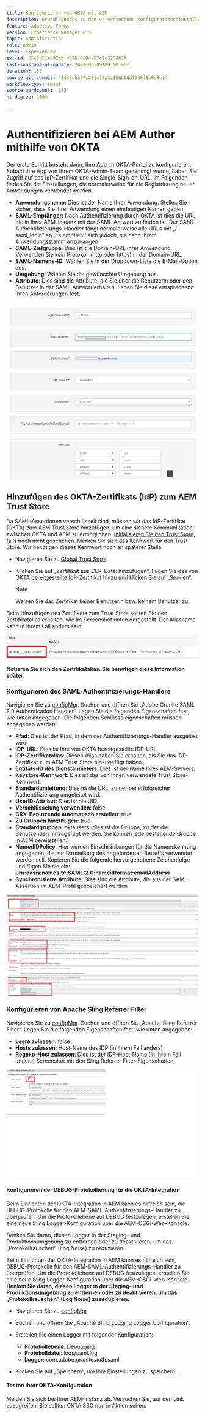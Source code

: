 ```yaml
---
title: Konfigurieren von OKTA mit AEM
description: Grundlegendes zu den verschiedenen Konfigurationseinstellungen zur Verwendung von Single Sign-on mit OKTA.
feature: Adaptive Forms
version: Experience Manager 6.5
topic: Administration
role: Admin
level: Experienced
exl-id: 85c9b51e-92bb-4376-8684-57c9c3204b2f
last-substantial-update: 2021-06-09T00:00:00Z
duration: 153
source-git-commit: 48433a5367c281cf5a1c106b08a1306f1b0e8ef4
workflow-type: tm+mt
source-wordcount: '733'
ht-degree: 100%

---
```


# Authentifizieren bei AEM Author mithilfe von OKTA

Der erste Schritt besteht darin, Ihre App im OKTA-Portal zu konfigurieren. Sobald Ihre App von Ihrem OKTA-Admin-Team genehmigt wurde, haben Sie Zugriff auf das IdP-Zertifikat und die Single-Sign-on-URL. Im Folgenden finden Sie die Einstellungen, die normalerweise für die Registrierung neuer Anwendungen verwendet werden.

* **Anwendungsname:** Dies ist der Name Ihrer Anwendung. Stellen Sie sicher, dass Sie Ihrer Anwendung einen eindeutigen Namen geben.
* **SAML-Empfänger:** Nach Authentifizierung durch OKTA ist dies die URL, die in Ihrer AEM-Instanz mit der SAML-Antwort zu finden ist. Der SAML-Authentifizierungs-Handler fängt normalerweise alle URLs mit „/ saml_login“ ab. Es empfiehlt sich jedoch, sie nach Ihrem Anwendungsstamm anzuhängen.
* **SAML-Zielgruppe**: Dies ist die Domain-URL Ihrer Anwendung. Verwenden Sie kein Protokoll (http oder https) in der Domain-URL.
* **SAML-Namens-ID:** Wählen Sie in der Dropdown-Liste die E-Mail-Option aus.
* **Umgebung**: Wählen Sie die gewünschte Umgebung aus.
* **Attribute**: Dies sind die Attribute, die Sie über die Benutzerin oder den Benutzer in der SAML-Antwort erhalten. Legen Sie diese entsprechend Ihren Anforderungen fest.


![okta-application](assets/okta-app-settings-blurred.PNG)


## Hinzufügen des OKTA-Zertifikats (IdP) zum AEM Trust Store

Da SAML-Assertionen verschlüsselt sind, müssen wir das IdP-Zertifikat (OKTA) zum AEM Trust Store hinzufügen, um eine sichere Kommunikation zwischen OKTA und AEM zu ermöglichen.
[Initialisieren Sie den Trust Store](http://localhost:4502/libs/granite/security/content/truststore.html), falls noch nicht geschehen.
Merken Sie sich das Kennwort für den Trust Store. Wir benötigen dieses Kennwort noch an späterer Stelle.

* Navigieren Sie zu [Global Trust Store](http://localhost:4502/libs/granite/security/content/truststore.html).
* Klicken Sie auf „Zertifikat aus CER-Datei hinzufügen“. Fügen Sie das von OKTA bereitgestellte IdP-Zertifikat hinzu und klicken Sie auf „Senden“.

  >[!NOTE]
  >
  >Weisen Sie das Zertifikat keiner Benutzerin bzw. keinem Benutzer zu.

Beim Hinzufügen des Zertifikats zum Trust Store sollten Sie den Zertifikatalias erhalten, wie im Screenshot unten dargestellt. Der Aliasname kann in Ihrem Fall anders sein.

![Certificate-alias](assets/cert-alias.PNG)

**Notieren Sie sich den Zertifikatalias. Sie benötigen diese Information später.**

### Konfigurieren des SAML-Authentifizierungs-Handlers

Navigieren Sie zu [configMgr](http://localhost:4502/system/console/configMgr).
Suchen und öffnen Sie „Adobe Granite SAML 2.0 Authentication Handler“.
Legen Sie die folgenden Eigenschaften fest, wie unten angegeben.
Die folgenden Schlüsseleigenschaften müssen angegeben werden:

* **Pfad**: Dies ist der Pfad, in dem der Authentifizierungs-Handler ausgelöst wird.
* **IDP-URL**: Dies ist Ihre von OKTA bereitgestellte IDP-URL.
* **IDP-Zertifikatalias**: Diesen Alias haben Sie erhalten, als Sie das IDP-Zertifikat zum AEM Trust Store hinzugefügt haben.
* **Entitäts-ID des Dienstanbieters**: Dies ist der Name Ihres AEM-Servers.
* **Keystore-Kennwort**: Dies ist das von Ihnen verwendete Trust Store-Kennwort.
* **Standardumleitung**: Dies ist die URL, zu der bei erfolgreicher Authentifizierung umgeleitet wird.
* **UserID-Attribut**: Dies ist die UID.
* **Verschlüsselung verwenden**: false.
* **CRX-Benutzende automatisch erstellen**: true
* **Zu Gruppen hinzufügen**: true
* **Standardgruppen**: oktausers (dies ist die Gruppe, zu der die Benutzenden hinzugefügt werden. Sie können jede bestehende Gruppe in AEM bereitstellen.)
* **NamedIDPolicy**: Hier werden Einschränkungen für die Namenskennung angegeben, die zur Darstellung des angeforderten Betreffs verwendet werden soll. Kopieren Sie die folgende hervorgehobene Zeichenfolge und fügen Sie sie ein: **urn:oasis:names:tc:SAML:2.0:nameidformat:emailAddress**
* **Synchronisierte Attribute**: Dies sind die Attribute, die aus der SAML-Assertion im AEM-Profil gespeichert werden

![saml-authentication-handler](assets/saml-authentication-settings-blurred.PNG)

### Konfigurieren von Apache Sling Referrer Filter

Navigieren Sie zu [configMgr](http://localhost:4502/system/console/configMgr).
Suchen und öffnen Sie „Apache Sling Referrer Filter“. Legen Sie die folgenden Eigenschaften fest, wie unten angegeben:

* **Leere zulassen**: false
* **Hosts zulassen**: Host-Name des IDP (in Ihrem Fall anders)
* **Regexp-Host zulassen**: Dies ist der IDP-Host-Name (in Ihrem Fall anders)
Screenshot mit den Sling Referrer Filter-Eigenschaften

![referrer-filter](assets/okta-referrer.png)

#### Konfigurieren der DEBUG-Protokollierung für die OKTA-Integration

Beim Einrichten der OKTA-Integration in AEM kann es hilfreich sein, die DEBUG-Protokolle für den AEM-SAML-Authentifizierungs-Handler zu überprüfen. Um die Protokollebene auf DEBUG festzulegen, erstellen Sie eine neue Sling Logger-Konfiguration über die AEM-OSGi-Web-Konsole.

Denken Sie daran, diesen Logger in der Staging- und Produktionsumgebung zu entfernen oder zu deaktivieren, um das „Protokollrauschen“ (Log Noise) zu reduzieren.

Beim Einrichten der OKTA-Integration in AEM kann es hilfreich sein, DEBUG-Protokolle für den AEM-SAML-Authentifizierungs-Handler zu überprüfen. Um die Protokollebene auf DEBUG festzulegen, erstellen Sie eine neue Sling Logger-Konfiguration über die AEM-OSGi-Web-Konsole.
**Denken Sie daran, diesen Logger in der Staging- und Produktionsumgebung zu entfernen oder zu deaktivieren, um das „Protokollrauschen“ (Log Noise) zu reduzieren.**
* Navigieren Sie zu [configMgr](http://localhost:4502/system/console/configMgr)

* Suchen und öffnen Sie „Apache Sling Logging Logger Configuration“.
* Erstellen Sie einen Logger mit folgender Konfiguration:
   * **Protokollebene**: Debugging
   * **Protokolldatei**: logs/saml.log
   * **Logger**: com.adobe.granite.auth.saml
* Klicken Sie auf „Speichern“, um Ihre Einstellungen zu speichern.

#### Testen Ihrer OKTA-Konfiguration

Melden Sie sich bei Ihrer AEM-Instanz ab. Versuchen Sie, auf den Link zuzugreifen. Sie sollten OKTA SSO nun in Aktion sehen.
